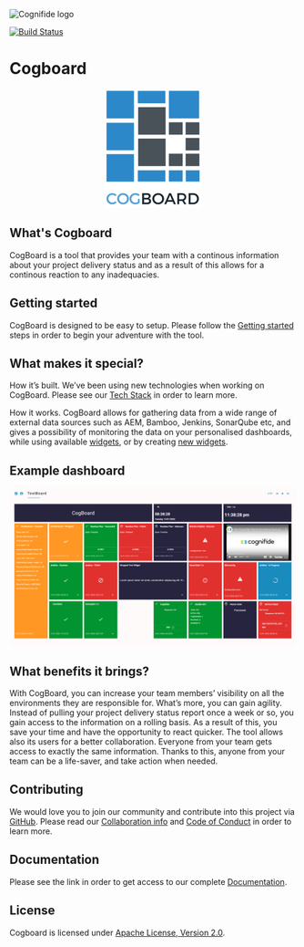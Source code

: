 ![Cognifide logo](https://assets.cognifide.com/github/cognifide-logo.png)

[![Build Status](https://api.travis-ci.org/Cognifide/cogboard.svg?branch=master)](https://travis-ci.org/Cognifide/cogboard)

# Cogboard

<p align="center">
  <img src="docs/images/logo.png" alt="Cogboard Logo"/>
</p>

## What's Cogboard

CogBoard is a tool that provides your team with a continous information about your project delivery status and as a result of this allows for a continous reaction to any inadequacies.

## Getting started

CogBoard is designed to be easy to setup. Please follow the [Getting started](https://github.com/Cognifide/cogboard/wiki#getting-started) steps in order to begin your adventure with the tool.

## What makes it special?

How it’s built. We’ve been using new technologies when working on CogBoard. Please see our [Tech Stack](https://github.com/Cognifide/cogboard/wiki#stack) in order to learn more.

How it works. CogBoard allows for gathering data from a wide range of external data sources such as AEM, Bamboo, Jenkins, SonarQube etc, and gives a possibility of monitoring the data on your personalised dashboards, while using available [widgets](https://github.com/Cognifide/cogboard/wiki#widgets), or by creating [new widgets](https://github.com/Cognifide/cogboard/wiki#widget-development).

## Example dashboard

![Board](docs/images/Cogboard.png)

## What benefits it brings?

With CogBoard, you can increase your team members’ visibility on all the environments they are responsible for. What’s more, you can gain agility. Instead of pulling your project delivery status report once a week or so, you gain access to the information on a rolling basis. As a result of this, you save your time and have the opportunity to react quicker. The tool allows also its users for a better collaboration. Everyone from your team gets access to exactly the same information. Thanks to this, anyone from your team can be a life-saver, and take action when needed.

## Contributing

We would love you to join our community and contribute into this project via [GitHub](https://github.com/Cognifide/cogboard). Please read our [Collaboration info](https://github.com/Cognifide/cogboard/blob/master/CONTRIBUTING.md) and [Code of Conduct](https://github.com/Cognifide/cogboard/blob/master/CODE_OF_CONDUCT.md) in order to learn more.

## Documentation

Please see the link in order to get access to our complete [Documentation](https://github.com/Cognifide/cogboard/wiki).

## License

Cogboard is licensed under [Apache License, Version 2.0](https://www.apache.org/licenses/LICENSE-2.0.txt).
